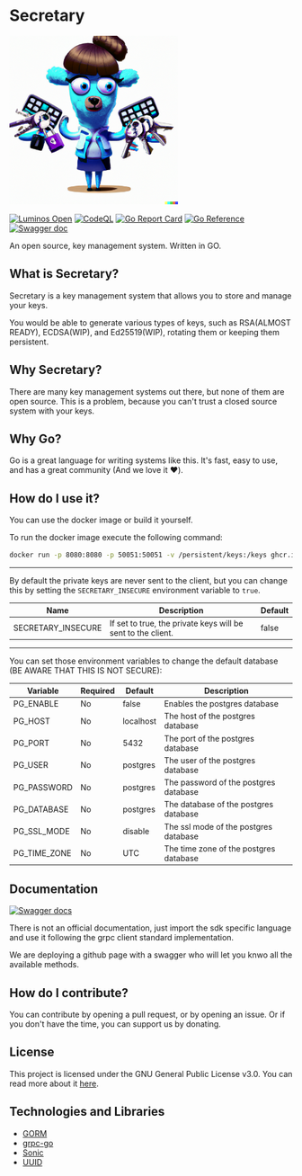 # Secretary

<img src="https://raw.githubusercontent.com/luminos-company/secretary/main/.github/assets/temp_logo.png" width="300">

[![Luminos Open](https://img.shields.io/badge/Luminos%20Open-TIP-red)](https://github.com/luminos-company/secretary/actions/workflows/codeql.yml)
[![CodeQL](https://github.com/luminos-company/secretary/actions/workflows/codeql.yml/badge.svg)](https://github.com/luminos-company/secretary/actions/workflows/codeql.yml)
[![Go Report Card](https://goreportcard.com/badge/github.com/luminos-company/secretary)](https://goreportcard.com/report/github.com/luminos-company/secretary)
[![Go Reference](https://pkg.go.dev/badge/github.com/luminos-company/secretary.svg)](https://pkg.go.dev/github.com/luminos-company/secretary)
[![Swagger doc](https://img.shields.io/badge/SWAGGER-DOCUMENTATION-green)](https://luminos-company.github.io/secretary/)

An open source, key management system. Written in GO.

## What is Secretary?
Secretary is a key management system that allows you to store and manage your keys.

You would be able to generate various types of keys, such as RSA(ALMOST READY), ECDSA(WIP), and Ed25519(WIP), rotating them or keeping them persistent.

## Why Secretary?
There are many key management systems out there, but none of them are open source. This is a problem, because you can't trust a closed source system with your keys.

## Why Go?
Go is a great language for writing systems like this. It's fast, easy to use, and has a great community (And we love it ❤️).

## How do I use it?
You can use the docker image or build it yourself.

To run the docker image execute the following command:
```bash
docker run -p 8080:8080 -p 50051:50051 -v /persistent/keys:/keys ghcr.io/luminos-company/secretary:main
```

---

By default the private keys are never sent to the client, but you can change this by setting the `SECRETARY_INSECURE` environment variable to `true`.

| Name | Description | Default |
| --- | --- | --- |
| SECRETARY_INSECURE | If set to true, the private keys will be sent to the client. | false |

---

You can set those environment variables to change the default database (BE AWARE THAT THIS IS NOT SECURE):

| Variable | Required | Default   | Description |
| -------- |----------|-----------| -------- |
| PG_ENABLE | No      | false     | Enables the postgres database |
| PG_HOST | No      | localhost | The host of the postgres database |
| PG_PORT | No      | 5432      | The port of the postgres database |
| PG_USER | No      | postgres          | The user of the postgres database |
| PG_PASSWORD | No      | postgres          | The password of the postgres database |
| PG_DATABASE | No      | postgres          | The database of the postgres database |
| PG_SSL_MODE | No      | disable   | The ssl mode of the postgres database |
| PG_TIME_ZONE | No      | UTC       | The time zone of the postgres database |

## Documentation
[![Swagger docs](https://img.shields.io/badge/SWAGGER-DOCUMENTATION-green)](https://luminos-company.github.io/secretary/)

There is not an official documentation, just import the sdk specific language and use it following the grpc client standard implementation.

We are deploying a github page with a swagger who will let you knwo all the available methods.


## How do I contribute?
You can contribute by opening a pull request, or by opening an issue.
Or if you don't have the time, you can support us by donating.

## License
This project is licensed under the GNU General Public License v3.0. You can read more about it [here](LICENSE).

## Technologies and Libraries
- [GORM](https://gorm.io/)
- [grpc-go](https://github.com/grpc/grpc-go)
- [Sonic](https://github.com/bytedance/sonic)
- [UUID](github.com/google/uuid)
